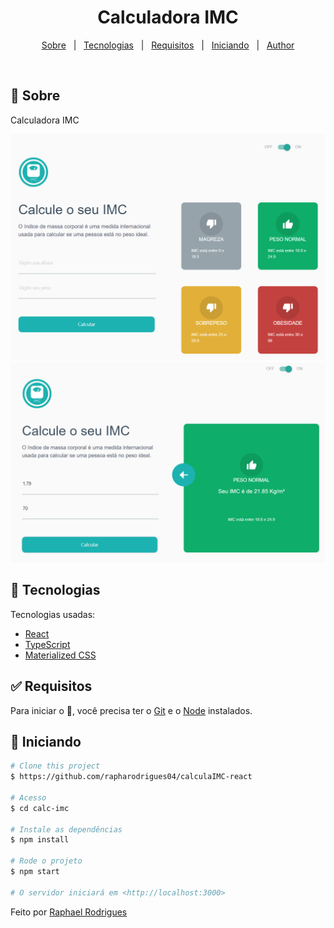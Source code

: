 <h1 align="center">Calculadora IMC</h1>

<p align="center">
  <a href="#dart-sobre">Sobre</a> &#xa0; | &#xa0;
  <a href="#rocket-tecnologias">Tecnologias</a> &#xa0; | &#xa0;
  <a href="#white_check_mark-requisitos">Requisitos</a> &#xa0; | &#xa0;
  <a href="#checkered_flag-iniciando">Iniciando</a> &#xa0; | &#xa0;
  <a href="https://github.com/rapharodrigues04" target="_blank">Author</a>
</p>

<br>

## :dart: Sobre

Calculadora IMC

<img src='./src/assets/print1.png'/>
<img src='./src/assets/print2.png'/>

## :rocket: Tecnologias

Tecnologias usadas:

- [React](https://pt-br.reactjs.org/)
- [TypeScript](https://www.typescriptlang.org/)
- [Materialized CSS](https://materializecss.com/)

## :white_check_mark: Requisitos

Para iniciar o 🏁, você precisa ter o [Git](https://git-scm.com) e o [Node](https://nodejs.org/en/) instalados.

## :checkered_flag: Iniciando

```bash
# Clone this project
$ https://github.com/rapharodrigues04/calculaIMC-react

# Acesso
$ cd calc-imc

# Instale as dependências
$ npm install

# Rode o projeto
$ npm start

# O servidor iniciará em <http://localhost:3000>
```

Feito por <a href="https://github.com/rapharodrigues04" target="_blank">Raphael Rodrigues</a>
